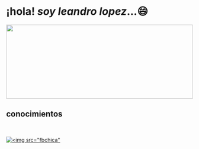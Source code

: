 # ¡hola! *soy leandro lopez*...😄
<img src="https://user-images.githubusercontent.com/102327675/173434402-667c09a5-ed4a-45e7-ae2f-968649029715.jpeg" height= "200" width="100%"/>
<br> <h2>conocimientos</h2> <br>

[![![<img src="fbchica"](https://user-images.githubusercontent.com/102327675/173823586-212a02d1-dc60-43e9-8bd0-37b12a3c8e52.jpeg)
](https://user-images.githubusercontent.com/102327675/173820460-f727af64-0b98-48ac-82af-33415789d330.jpeg)
](https://www.facebook.com/leandro.lopez.a)
<!--
**leandrolope/leandrolope** is a ✨ _special_ ✨ repository because its `README.md` (this file) appears on your GitHub profile.

Here are some ideas to get you started:

- 🔭 I’m currently working on ...
- 🌱 I’m currently learning ...
- 👯 I’m looking to collaborate on ...
- 🤔 I’m looking for help with ...
- 💬 Ask me about ...
- 📫 How to reach me: ...
- 😄 Pronouns: ...
- ⚡ Fun fact: ...
-->
